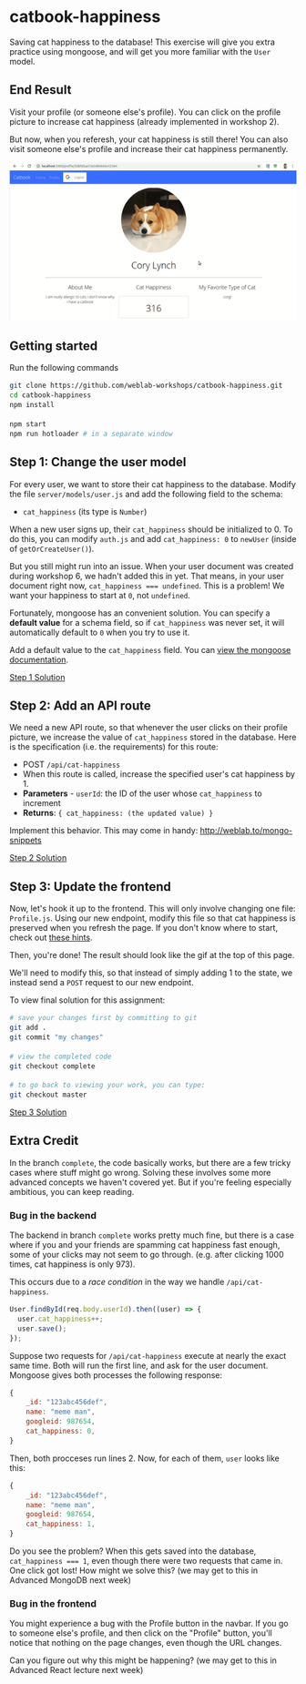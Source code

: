# catbook-happiness

Saving cat happiness to the database! This exercise will give you extra practice using mongoose, and will get you more familiar with the `User` model.

## End Result

Visit your profile (or someone else's profile). You can click on the profile picture to increase cat happiness (already implemented in workshop 2).

But now, when you referesh, your cat happiness is still there! You can also visit someone else's profile and increase their cat happiness permanently.

![gif of solution](https://raw.githubusercontent.com/weblab-workshops/catbook-happiness/0ec86d485c989bb71defbeb315fc64fd0d17bbeb/docs/complete.gif)

## Getting started

Run the following commands

```bash
git clone https://github.com/weblab-workshops/catbook-happiness.git
cd catbook-happiness
npm install

npm start
npm run hotloader # in a separate window
```

## Step 1: Change the user model

For every user, we want to store their cat happiness to the database.
Modify the file `server/models/user.js` and add the following field to the schema:

- `cat_happiness` (its type is `Number`)

When a new user signs up, their `cat_happiness` should be initialized to 0. To do this, you can modify `auth.js` and add `cat_happiness: 0` to `newUser` (inside of `getOrCreateUser()`).

But you still might run into an issue. When your user document was created during workshop 6, we hadn't added this in yet. That means, in your user document right now, `cat_happiness === undefined`. This is a problem! We want your happiness to start at `0`, not `undefined`.

Fortunately, mongoose has an convenient solution. You can specify a **default value** for a schema field, so if `cat_happiness` was never set, it will automatically default to `0` when you try to use it.

Add a default value to the `cat_happiness` field. You can [view the mongoose documentation](https://mongoosejs.com/docs/defaults.html).

[Step 1 Solution](https://github.com/weblab-workshops/catbook-happiness/blob/master/docs/step1-solution.md)

## Step 2: Add an API route

We need a new API route, so that whenever the user clicks on their profile picture, we increase the value of `cat_happiness` stored in the database. Here is the specification (i.e. the requirements) for this route:

- POST `/api/cat-happiness`
- When this route is called, increase the specified user's cat happiness by 1.
- **Parameters** - `userId`: the ID of the user whose `cat_happiness` to increment
- **Returns**: `{ cat_happiness: (the updated value) }`

Implement this behavior. This may come in handy: http://weblab.to/mongo-snippets

[Step 2 Solution](https://github.com/weblab-workshops/catbook-happiness/blob/master/docs/step2-solution.md)

## Step 3: Update the frontend

Now, let's hook it up to the frontend. This will only involve changing one file: `Profile.js`. Using our new endpoint, modify this file so that cat happiness is preserved when you refresh the page. If you don't know where to start, check out [these hints](https://github.com/weblab-workshops/catbook-happiness/blob/master/docs/step3-hints.md).

Then, you're done! The result should look like the gif at the top of this page.

We'll need to modify this, so that instead of simply adding 1 to the state, we instead send a `POST` request to our new endpoint.

To view final solution for this assignment:

```bash
# save your changes first by committing to git
git add .
git commit "my changes"

# view the completed code
git checkout complete

# to go back to viewing your work, you can type:
git checkout master
```

[Step 3 Solution](https://github.com/weblab-workshops/catbook-happiness/blob/master/docs/step3-solution.md)

## Extra Credit

In the branch `complete`, the code basically works, but there are a few tricky cases where stuff might go wrong. Solving these involves some more advanced concepts we haven't covered yet. But if you're feeling especially ambitious, you can keep reading.

### Bug in the backend

The backend in branch `complete` works pretty much fine, but there is a case where if you and your friends are spamming cat happiness fast enough, some of your clicks may not seem to go through. (e.g. after clicking 1000 times, cat happiness is only 973).

This occurs due to a _race condition_ in the way we handle `/api/cat-happiness`.

```js
User.findById(req.body.userId).then((user) => {
  user.cat_happiness++;
  user.save();
});
```

Suppose two requests for `/api/cat-happiness` execute at nearly the exact same time. Both will run the first line, and ask for the user document. Mongoose gives both processes the following response:

```js
{
    _id: "123abc456def",
    name: "meme man",
    googleid: 987654,
    cat_happiness: 0,
}
```

Then, both procceses run lines 2. Now, for each of them, `user` looks like this:

```js
{
    _id: "123abc456def",
    name: "meme man",
    googleid: 987654,
    cat_happiness: 1,
}
```

Do you see the problem? When this gets saved into the database, `cat_happiness === 1`, even though there were two requests that came in. One click got lost! How might we solve this? (we may get to this in Advanced MongoDB next week)

### Bug in the frontend

You might experience a bug with the Profile button in the navbar. If you go to someone else's profile, and then click on the "Profile" button, you'll notice that nothing on the page changes, even though the URL changes.

Can you figure out why this might be happening? (we may get to this in Advanced React lecture next week)
